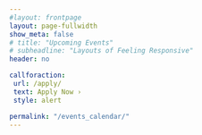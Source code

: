 ```yaml
---
#layout: frontpage
layout: page-fullwidth
show_meta: false
# title: "Upcoming Events"
# subheadline: "Layouts of Feeling Responsive"
header: no

callforaction:
 url: /apply/
 text: Apply Now ›
 style: alert

permalink: "/events_calendar/"
---
```


<!-- Require some minimum pixel widths, otherwise detect screen width and use 100% width, maintain aspect ratio -->
<!-- Calendar logo gets weird less than 415px -->
<!-- Get code to embed calendar by going to any calendar -> options -> settings and sharing -> Integrate calendar -> Customize -->
<!-- Then, remove the parts about height and width.  The below html code will set the height and width. -> Customize -->

<html>
<head>
    <style>
        .iframe-container {
            width: 100%;
            max-width: 100%;
            min-width: 415px; 
            position: relative;
            padding-bottom: 75%; 
            height: 0;

        }
        .iframe-container iframe {
            position: absolute;
            top: 0;
            left: 0;
            width: 100%;
            height: 100%;
            min-height: 300px;
            border: 0;
        }
    </style>
</head>
<body>
    <div class="iframe-container">

<iframe src="https://calendar.google.com/calendar/embed?wkst=1&ctz=America%2FLos_Angeles&bgcolor=%23ffffff&showTitle=0&showPrint=0&src=Y185OTUyNmRlYjQyZGQxZWRkZTQzNzdiN2YzNDU5Zjc4MGRlMWUwZmY2OTEyMjBjYWY5ZTAzZWQ5NWM1NDA4NGMzQGdyb3VwLmNhbGVuZGFyLmdvb2dsZS5jb20&src=Y183NmY2N2RkNjMzYjA4OTkyZDNiMjBlY2ExMjUwZjJiODNmZDllNTJiZThjMGE4YWJjM2VhNmI3YjQwMDRkYzg4QGdyb3VwLmNhbGVuZGFyLmdvb2dsZS5jb20&src=Y183NDc2YTZiYjMyNDBiNTdmMTUxNTI2YmJiZjRiZTE3YjVlMGFjYzY0OTdhMjRmYWYxMGU4MGE3NGZhODQ1ZTBkQGdyb3VwLmNhbGVuZGFyLmdvb2dsZS5jb20&color=%234285F4&color=%23A79B8E&color=%23AD1457" style="border:solid 1px #777" frameborder="0" scrolling="no"></iframe>

    </div>
</body>
</html>

